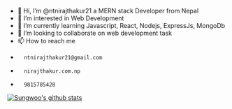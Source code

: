 - 👋 Hi, I’m @ntnirajthakur21 
      a MERN stack Developer from Nepal
- 👀 I’m interested in Web Development
- 🌱 I’m currently learning Javascript, React, Nodejs, ExpressJs, MongoDb
- 💞️ I’m looking to collaborate on web development task
- 📫 How to reach me   
-       ntnirajthakur21@gmail.com    
-       nirajthakur.com.np     
-       9815785428

<!---
ntnirajthakur21/ntnirajthakur21 is a ✨ special ✨ repository because its `README.md` (this file) appears on your GitHub profile.
You can click the Preview link to take a look at your changes.
--->
[![Sungwoo's github stats](https://github-readme-stats.vercel.app/api?username=ntnirajthakur21&count_private=true&show_icons=true&theme=buefy&hide=issues,contribs)](https://github.com/ntnirajthakur21/github-readme-stats)
